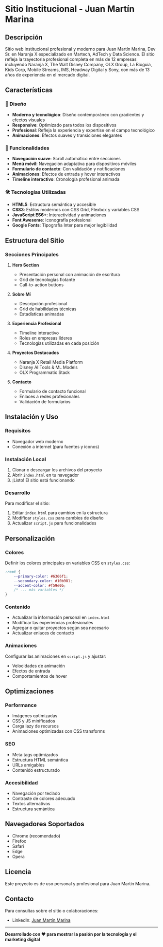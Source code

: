 # Sitio Institucional - Juan Martín Marina

## Descripción

Sitio web institucional profesional y moderno para Juan Martín Marina, Dev Sr. en Naranja X especializado en Martech, AdTech y Data Science. El sitio refleja la trayectoria profesional completa en más de 12 empresas incluyendo Naranja X, The Walt Disney Company, OLX Group, La Bioguia, Kids Corp, Mobile Streams, IMS, Headway Digital y Sony, con más de 13 años de experiencia en el mercado digital.

## Características

### 🎨 Diseño
- **Moderno y tecnológico**: Diseño contemporáneo con gradientes y efectos visuales
- **Responsive**: Optimizado para todos los dispositivos
- **Profesional**: Refleja la experiencia y expertise en el campo tecnológico
- **Animaciones**: Efectos suaves y transiciones elegantes

### 📱 Funcionalidades
- **Navegación suave**: Scroll automático entre secciones
- **Menú móvil**: Navegación adaptativa para dispositivos móviles
- **Formulario de contacto**: Con validación y notificaciones
- **Animaciones**: Efectos de entrada y hover interactivos
- **Timeline interactivo**: Cronología profesional animada

### 🛠 Tecnologías Utilizadas
- **HTML5**: Estructura semántica y accesible
- **CSS3**: Estilos modernos con CSS Grid, Flexbox y variables CSS
- **JavaScript ES6+**: Interactividad y animaciones
- **Font Awesome**: Iconografía profesional
- **Google Fonts**: Tipografía Inter para mejor legibilidad

## Estructura del Sitio

### Secciones Principales

1. **Hero Section**
   - Presentación personal con animación de escritura
   - Grid de tecnologías flotante
   - Call-to-action buttons

2. **Sobre Mí**
   - Descripción profesional
   - Grid de habilidades técnicas
   - Estadísticas animadas

3. **Experiencia Profesional**
   - Timeline interactivo
   - Roles en empresas líderes
   - Tecnologías utilizadas en cada posición

4. **Proyectos Destacados**
   - Naranja X Retail Media Platform
   - Disney AI Tools & ML Models
   - OLX Programmatic Stack

5. **Contacto**
   - Formulario de contacto funcional
   - Enlaces a redes profesionales
   - Validación de formularios

## Instalación y Uso

### Requisitos
- Navegador web moderno
- Conexión a internet (para fuentes y iconos)

### Instalación Local
1. Clonar o descargar los archivos del proyecto
2. Abrir `index.html` en tu navegador
3. ¡Listo! El sitio está funcionando

### Desarrollo
Para modificar el sitio:
1. Editar `index.html` para cambios en la estructura
2. Modificar `styles.css` para cambios de diseño
3. Actualizar `script.js` para funcionalidades

## Personalización

### Colores
Definir los colores principales en variables CSS en `styles.css`:
```css
:root {
    --primary-color: #6366f1;
    --secondary-color: #10b981;
    --accent-color: #f59e0b;
    /* ... más variables */
}
```

### Contenido
- Actualizar la información personal en `index.html`
- Modificar las experiencias profesionales
- Agregar o quitar proyectos según sea necesario
- Actualizar enlaces de contacto

### Animaciones
Configurar las animaciones en `script.js` y ajustar:
- Velocidades de animación
- Efectos de entrada
- Comportamientos de hover

## Optimizaciones

### Performance
- Imágenes optimizadas
- CSS y JS minificados
- Carga lazy de recursos
- Animaciones optimizadas con CSS transforms

### SEO
- Meta tags optimizados
- Estructura HTML semántica
- URLs amigables
- Contenido estructurado

### Accesibilidad
- Navegación por teclado
- Contraste de colores adecuado
- Textos alternativos
- Estructura semántica

## Navegadores Soportados

- Chrome (recomendado)
- Firefox
- Safari
- Edge
- Opera

## Licencia

Este proyecto es de uso personal y profesional para Juan Martín Marina.

## Contacto

Para consultas sobre el sitio o colaboraciones:
- LinkedIn: [Juan Martín Marina](https://www.linkedin.com/in/datascience-programmatic/)

---

**Desarrollado con ❤️ para mostrar la pasión por la tecnología y el marketing digital** 